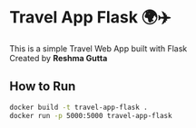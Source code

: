# Travel App Flask 🌍✈️

This is a simple Travel Web App built with Flask  
Created by **Reshma Gutta**

## How to Run

```bash
docker build -t travel-app-flask .
docker run -p 5000:5000 travel-app-flask
